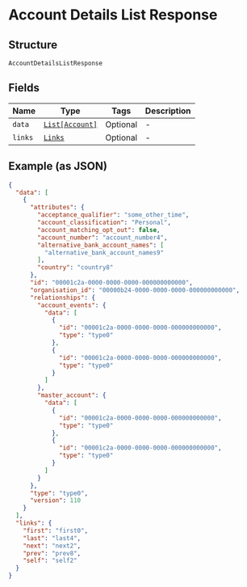 
# Account Details List Response

## Structure

`AccountDetailsListResponse`

## Fields

| Name | Type | Tags | Description |
|  --- | --- | --- | --- |
| `data` | [`List[Account]`](../../doc/models/account.md) | Optional | - |
| `links` | [`Links`](../../doc/models/links.md) | Optional | - |

## Example (as JSON)

```json
{
  "data": [
    {
      "attributes": {
        "acceptance_qualifier": "some_other_time",
        "account_classification": "Personal",
        "account_matching_opt_out": false,
        "account_number": "account_number4",
        "alternative_bank_account_names": [
          "alternative_bank_account_names9"
        ],
        "country": "country8"
      },
      "id": "00001c2a-0000-0000-0000-000000000000",
      "organisation_id": "00000b24-0000-0000-0000-000000000000",
      "relationships": {
        "account_events": {
          "data": [
            {
              "id": "00001c2a-0000-0000-0000-000000000000",
              "type": "type0"
            },
            {
              "id": "00001c2a-0000-0000-0000-000000000000",
              "type": "type0"
            }
          ]
        },
        "master_account": {
          "data": [
            {
              "id": "00001c2a-0000-0000-0000-000000000000",
              "type": "type0"
            },
            {
              "id": "00001c2a-0000-0000-0000-000000000000",
              "type": "type0"
            }
          ]
        }
      },
      "type": "type0",
      "version": 110
    }
  ],
  "links": {
    "first": "first0",
    "last": "last4",
    "next": "next2",
    "prev": "prev8",
    "self": "self2"
  }
}
```


